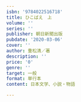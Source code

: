 ```yaml
---
isbn: '9784022516718'
title: ひこばえ　上
volume: ''
series: ''
publisher: 朝日新聞出版
pubdate: '2020-03-06'
cover: ''
author: 重松清／著
description: ''
price: '0'
genre: ''
target: 一般
format: 単行本
content: 日本文学、小説・物語

---
```

